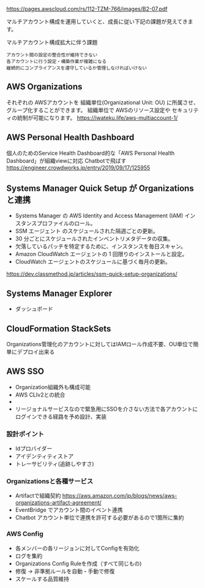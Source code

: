 https://pages.awscloud.com/rs/112-TZM-766/images/B2-07.pdf

マルチアカウント構成を運用していくと、成長に従い下記の課題が見えてきます。

マルチアカウント構成拡大に伴う課題

    アカウント間の設定の整合性が維持できない
    各アカウントに行う設定・構築作業が複雑になる
    継続的にコンプライアンスを遵守しているか管理しなければいけない

## AWS Organizations
それぞれの AWSアカウントを 組織単位(Organizational Unit: OU) に所属させ、 グループ化することができます。 組織単位で AWSのリソース設定や セキュリティの統制が可能になります。
https://iwateku.life/aws-multiaccount-1/

## AWS Personal Health Dashboard

個人のためのService Health Dashboard的な「AWS Personal Health Dashboard」が組織viewに対応
Chatbotで飛ばす
https://engineer.crowdworks.jp/entry/2019/09/17/125955


## Systems Manager Quick Setup が Organizationsと連携
- Systems Manager の AWS Identity and Access Management (IAM) インスタンスプロファイルのロール。
- SSM エージェント のスケジュールされた隔週ごとの更新。
- 30 分ごとにスケジュールされたインベントリメタデータの収集。
- 欠落しているパッチを特定するために、インスタンスを毎日スキャン。
- Amazon CloudWatch エージェントの 1 回限りのインストールと設定。
- CloudWatch エージェントのスケジュールに基づく毎月の更新。


https://dev.classmethod.jp/articles/ssm-quick-setup-organizations/

## Systems Manager Explorer
- ダッシュボード


## CloudFormation StackSets
Organizations管理化のアカウントに対してはIAMロール作成不要、OU単位で簡単にデプロイ出来る

## AWS SSO
- Organization組織外も構成可能
- AWS CLIv2との統合
- 
- リージョナルサービスなので緊急用にSSOを介さない方法で各アカウントにログインできる経路を予め設計、実装

### 設計ポイント
- Idプロバイダー
- アイデンティティストア
- トレーサビリティ(追跡しやすさ)


### Organizationsと各種サービス
- Artifactで組織契約
https://aws.amazon.com/jp/blogs/news/aws-organizations-artifact-agreement/
- EventBridge でアカウント間のイベント連携
- Chatbot アカウント単位で連携を許可する必要があるので1箇所に集約

### AWS Config
- 各メンバーの各リージョンに対してConfigを有効化
- ログを集約
- Organizations Config Ruleを作成（すべて同じもの)
- 修復 → 非準拠ルールを自動・手動で修復
- スケールする品質維持